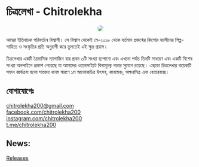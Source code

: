 # চিত্রলেখা - Chitrolekha
  

<p align="center">
    <img src="https://images2.imgbox.com/c1/5c/3r0q45tc_o.jpg" style="border-radius: 20px;">
</p


আমরা ইতিবাচক পরিবর্তনে বিশ্বাসী। সে বিশ্বাস থেকেই মে-২০১৮ থেকে বর্তমান প্রজন্মের কিশোর বয়সীদের শিল্প-সাহিত্য ও সংস্কৃতির প্রতি অনুরাগী করে তুলতেই এই ক্ষুদ্র প্রয়াস।  
  
  
চিত্রলেখার একটি ত্রৈমাসিক ম্যাগাজিন যার প্রথম ৩টি সংখ্যা ছাপানো এবং এখনো পর্যন্ত তিনটি সাধারণ এবং একটি বিশেষ সংখ্যা অনলাইনে প্রকাশ পেয়েছে যা আমাদের ওয়েবসাইটে বিনামূল্যে পড়ার সুযোগ রয়েছে। এছাড়া চিত্রলেখার কয়েকটি সফল কার্যক্রম হলো সায়েদা খানম স্মরণে ১ম আলোকচিত্র উৎসব, কাব্যমঞ্চ, অক্ষরমিত্র এবং বেতারবাক্স।  
  
  

## যোগাযোগেঃ  
  
[chitrolekha200@gmail.com](mailto:chitrolekha200@gmail.com)  
[facebook.com/chitrolekha200](https://www.facebook.com/chitrolekha200)  
[instagram.com/chitrolekha200](https://www.instagram.com/chitrolekha200/)  
[t.me/chitrolekha200](https://t.me/chitrolekha200)  
  
  





## News:
[Releases](https://github.com/moyshik7/chitrolekha-bot/releases)  
